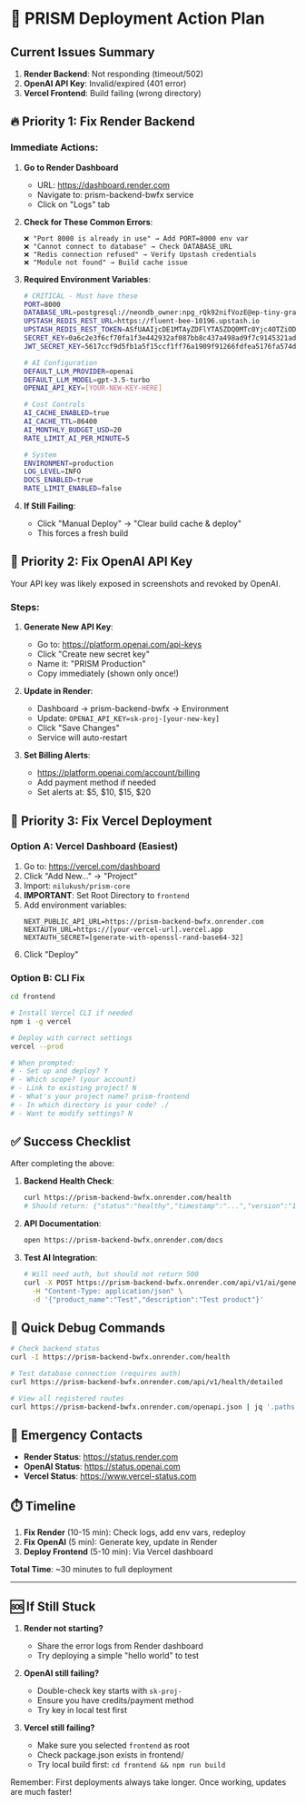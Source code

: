 # 🚨 PRISM Deployment Action Plan

## Current Issues Summary

1. **Render Backend**: Not responding (timeout/502)
2. **OpenAI API Key**: Invalid/expired (401 error)
3. **Vercel Frontend**: Build failing (wrong directory)

## 🔥 Priority 1: Fix Render Backend

### Immediate Actions:

1. **Go to Render Dashboard**
   - URL: https://dashboard.render.com
   - Navigate to: prism-backend-bwfx service
   - Click on "Logs" tab

2. **Check for These Common Errors**:
   ```
   ❌ "Port 8000 is already in use" → Add PORT=8000 env var
   ❌ "Cannot connect to database" → Check DATABASE_URL
   ❌ "Redis connection refused" → Verify Upstash credentials
   ❌ "Module not found" → Build cache issue
   ```

3. **Required Environment Variables**:
   ```bash
   # CRITICAL - Must have these
   PORT=8000
   DATABASE_URL=postgresql://neondb_owner:npg_rQk92nifVozE@ep-tiny-grass-aet08v5u-pooler.c-2.us-east-2.aws.neon.tech/neondb?sslmode=require
   UPSTASH_REDIS_REST_URL=https://fluent-bee-10196.upstash.io
   UPSTASH_REDIS_REST_TOKEN=ASfUAAIjcDE1MTAyZDFlYTA5ZDQ0MTc0Yjc4OTZiODQxN2IyN2MwMHAxMA
   SECRET_KEY=0a6c2e3f6cf70fa1f3e442932af087bb8c437a498ad9f7c9145321ad98ef2c74
   JWT_SECRET_KEY=5617ccf9d5fb1a5f15ccf1ff76a1909f91266fdfea5176fa574dc662c9ee164b
   
   # AI Configuration
   DEFAULT_LLM_PROVIDER=openai
   DEFAULT_LLM_MODEL=gpt-3.5-turbo
   OPENAI_API_KEY=[YOUR-NEW-KEY-HERE]
   
   # Cost Controls
   AI_CACHE_ENABLED=true
   AI_CACHE_TTL=86400
   AI_MONTHLY_BUDGET_USD=20
   RATE_LIMIT_AI_PER_MINUTE=5
   
   # System
   ENVIRONMENT=production
   LOG_LEVEL=INFO
   DOCS_ENABLED=true
   RATE_LIMIT_ENABLED=false
   ```

4. **If Still Failing**:
   - Click "Manual Deploy" → "Clear build cache & deploy"
   - This forces a fresh build

## 🔑 Priority 2: Fix OpenAI API Key

Your API key was likely exposed in screenshots and revoked by OpenAI.

### Steps:
1. **Generate New API Key**:
   - Go to: https://platform.openai.com/api-keys
   - Click "Create new secret key"
   - Name it: "PRISM Production"
   - Copy immediately (shown only once!)

2. **Update in Render**:
   - Dashboard → prism-backend-bwfx → Environment
   - Update: `OPENAI_API_KEY=sk-proj-[your-new-key]`
   - Click "Save Changes"
   - Service will auto-restart

3. **Set Billing Alerts**:
   - https://platform.openai.com/account/billing
   - Add payment method if needed
   - Set alerts at: $5, $10, $15, $20

## 🎨 Priority 3: Fix Vercel Deployment

### Option A: Vercel Dashboard (Easiest)
1. Go to: https://vercel.com/dashboard
2. Click "Add New..." → "Project"
3. Import: `nilukush/prism-core`
4. **IMPORTANT**: Set Root Directory to `frontend`
5. Add environment variables:
   ```
   NEXT_PUBLIC_API_URL=https://prism-backend-bwfx.onrender.com
   NEXTAUTH_URL=https://[your-vercel-url].vercel.app
   NEXTAUTH_SECRET=[generate-with-openssl-rand-base64-32]
   ```
6. Click "Deploy"

### Option B: CLI Fix
```bash
cd frontend

# Install Vercel CLI if needed
npm i -g vercel

# Deploy with correct settings
vercel --prod

# When prompted:
# - Set up and deploy? Y
# - Which scope? (your account)
# - Link to existing project? N
# - What's your project name? prism-frontend
# - In which directory is your code? ./
# - Want to modify settings? N
```

## ✅ Success Checklist

After completing the above:

1. **Backend Health Check**:
   ```bash
   curl https://prism-backend-bwfx.onrender.com/health
   # Should return: {"status":"healthy","timestamp":"...","version":"1.0.0"}
   ```

2. **API Documentation**:
   ```bash
   open https://prism-backend-bwfx.onrender.com/docs
   ```

3. **Test AI Integration**:
   ```bash
   # Will need auth, but should not return 500
   curl -X POST https://prism-backend-bwfx.onrender.com/api/v1/ai/generate/prd \
     -H "Content-Type: application/json" \
     -d '{"product_name":"Test","description":"Test product"}'
   ```

## 🚀 Quick Debug Commands

```bash
# Check backend status
curl -I https://prism-backend-bwfx.onrender.com/health

# Test database connection (requires auth)
curl https://prism-backend-bwfx.onrender.com/api/v1/health/detailed

# View all registered routes
curl https://prism-backend-bwfx.onrender.com/openapi.json | jq '.paths | keys'
```

## 📱 Emergency Contacts

- **Render Status**: https://status.render.com
- **OpenAI Status**: https://status.openai.com
- **Vercel Status**: https://www.vercel-status.com

## ⏱️ Timeline

1. **Fix Render** (10-15 min): Check logs, add env vars, redeploy
2. **Fix OpenAI** (5 min): Generate key, update in Render
3. **Deploy Frontend** (5-10 min): Via Vercel dashboard

**Total Time**: ~30 minutes to full deployment

---

## 🆘 If Still Stuck

1. **Render not starting?**
   - Share the error logs from Render dashboard
   - Try deploying a simple "hello world" to test

2. **OpenAI still failing?**
   - Double-check key starts with `sk-proj-`
   - Ensure you have credits/payment method
   - Try key in local test first

3. **Vercel still failing?**
   - Make sure you selected `frontend` as root
   - Check package.json exists in frontend/
   - Try local build first: `cd frontend && npm run build`

Remember: First deployments always take longer. Once working, updates are much faster!